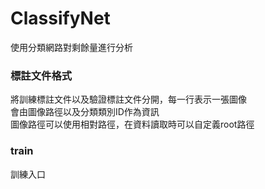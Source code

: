 # ClassifyNet
使用分類網路對剩餘量進行分析

### 標註文件格式
將訓練標註文件以及驗證標註文件分開，每一行表示一張圖像\
會由圖像路徑以及分類類別ID作為資訊\
圖像路徑可以使用相對路徑，在資料讀取時可以自定義root路徑


### train
訓練入口
